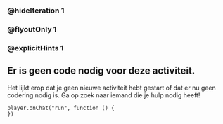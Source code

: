 ### @hideIteration 1 
### @flyoutOnly 1
### @explicitHints 1


## Er is geen code nodig voor deze activiteit.
Het lijkt erop dat je geen nieuwe activiteit hebt gestart of dat er nu geen codering nodig is. Ga op zoek naar iemand die je hulp nodig heeft!


```template
player.onChat("run", function () {
})
```
